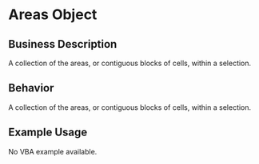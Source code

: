 # Areas Object

## Business Description
A collection of the areas, or contiguous blocks of cells, within a selection.

## Behavior
A collection of the areas, or contiguous blocks of cells, within a selection.

## Example Usage
No VBA example available.